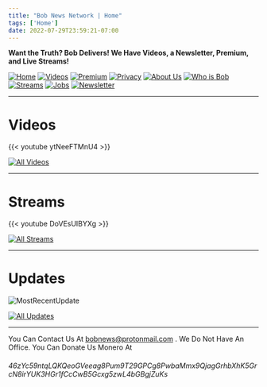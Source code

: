 ```yaml
---
title: "Bob News Network | Home"
tags: ['Home']
date: 2022-07-29T23:59:21-07:00
---
```


**Want the Truth? Bob Delivers! We Have Videos, a Newsletter, Premium, and Live Streams!**



[![Home](/homebutton.png#button)](/)
[![Videos](/videosbutton.png#button)](/videos)
[![Premium](/premiumbutton.png#button)](/premium)
[![Privacy](/privacybutton.png#button)](/privacy)
[![About Us](/aboutusbutton.png#button)](/aboutus)
[![Who is Bob](/whoisbobbutton.png#button)](/whoisbob)
[![Streams](/streamsbutton.png#button)](/streams)
[![Jobs](/jobsbutton.png#button)](/jobs)
[![Newsletter](/newsletterbutton.png#button)](/sign-up)



---

# **Videos**


{{< youtube ytNeeFTMnU4 >}}

[![All Videos](/morevideosbutton.png#button2)](/videos)



---

# **Streams**

{{< youtube DoVEsUIBYXg >}}

[![All Streams](/morestreamsbutton.png#button2)]()


---

# **Updates**

![MostRecentUpdate](/Features.png#update)

[![All Updates](/allupdatesbutton.png#button2)]()



---



You Can Contact Us At bobnews@protonmail.com .
We Do Not Have An Office.
You Can Donate Us Monero At
###### 46zYc59ntqLQKQeoGVeeag8Pum9T29GPCg8PwbaMmx9QjagGrhbXhK5GrcN8irYUK3HGr1fCcCwB5Gcxg5zwL4bGBgjZuKs  
